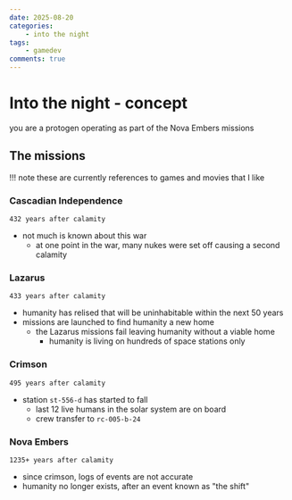 ```yaml
---
date: 2025-08-20
categories:
    - into the night 
tags:
    - gamedev
comments: true
---
```

# Into the night - concept
you are a protogen operating as part of the Nova Embers missions

## The missions
!!! note
    these are currently references to games and movies that I like
### Cascadian Independence
` 432 years after calamity `

- not much is known about this war
    - at one point in the war, many nukes were set off causing a second calamity
### Lazarus
` 433 years after calamity `

- humanity has relised that will be uninhabitable within the next 50 years
- missions are launched to find humanity a new home 
    - the Lazarus missions fail leaving humanity without a viable home
        - humanity is living on hundreds of space stations only
### Crimson
` 495 years after calamity `

- station `st-556-d` has  started to fall
    - last 12 live humans in the solar system are on board
    - crew transfer to `rc-005-b-24`
### Nova Embers
` 1235+ years after calamity `
- since crimson, logs of events are not accurate 
- humanity no longer exists, after an event known as "the shift"
